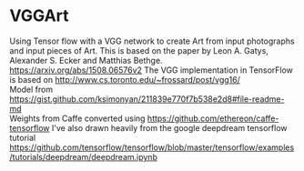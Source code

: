 # VGGArt
Using Tensor flow with a VGG network to create Art from input photographs and input pieces of Art.
This is based on the paper by Leon A. Gatys, Alexander S. Ecker and Matthias Bethge.
https://arxiv.org/abs/1508.06576v2
The VGG implementation in TensorFlow is based on http://www.cs.toronto.edu/~frossard/post/vgg16/   
Model from https://gist.github.com/ksimonyan/211839e770f7b538e2d8#file-readme-md     
Weights from Caffe converted using https://github.com/ethereon/caffe-tensorflow 
I've also drawn heavily from the google deepdream tensorflow tutorial 
https://github.com/tensorflow/tensorflow/blob/master/tensorflow/examples/tutorials/deepdream/deepdream.ipynb
